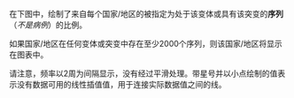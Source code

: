 在下图中，绘制了来自每个国家/地区的被指定为处于该变体或具有该突变的**序列**（_不是病例_）的比例。

如果国家/地区在任何变体或突变中存在至少2000个序列，则该国家/地区将显示在图表中。

请注意，频率以2周为间隔显示，没有经过平滑处理。带星号并以小点绘制的值表示没有数据可用的线性插值值，用于连接实际数据值之间的线。